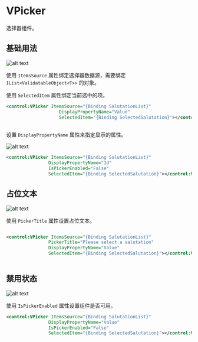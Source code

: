 
# VPicker

选择器组件。


## 基础用法


![alt text](assets/image-101.png)

使用 `ItemsSource` 属性绑定选择器数据源，需要绑定 `IList<ValidatableObject<T>>` 的对象。

使用 `SelectedItem` 属性绑定当前选中的项。


```xml
<control:VPicker ItemsSource="{Binding SalutationList}"
                    DisplayPropertyName="Value"
                    SelectedItem="{Binding SelectedSalutation}"></control:VPicker>
           
```




设置 `DisplayPropertyName` 属性来指定显示的属性。

![alt text](assets/recording-32.gif)

```xml
<control:VPicker ItemsSource="{Binding SalutationList}"
                DisplayPropertyName="Id"
                IsPickerEnabled="False"
                SelectedItem="{Binding SelectedSalutation}"></control:VPicker>


```


## 占位文本



![alt text](assets/image-102.png)

使用 `PickerTitle` 属性设置占位文本。


```xml

<control:VPicker ItemsSource="{Binding SalutationList}"
                PickerTitle="Please select a salutation"
                DisplayPropertyName="Value"
                SelectedItem="{Binding SelectedSalutation}"></control:VPicker>
           
```

## 禁用状态


![alt text](assets/image-103.png)


使用 `IsPickerEnabled` 属性设置组件是否可用。

```xml
<control:VPicker ItemsSource="{Binding SalutationList}"
                DisplayPropertyName="Value"
                IsPickerEnabled="False"
                SelectedItem="{Binding SelectedSalutation}"></control:VPicker>


```

